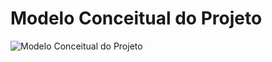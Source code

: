 # Modelo Conceitual do Projeto

![Modelo Conceitual do Projeto](https://github.com/user-attachments/assets/93edc499-8d67-4ddb-a2b4-db5ac7c9bfc2)
